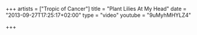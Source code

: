 +++
artists = ["Tropic of Cancer"]
title = "Plant Lilies At My Head"
date = "2013-09-27T17:25:17+02:00"
type = "video"
youtube = "9uMyhMHYLZ4"

+++
